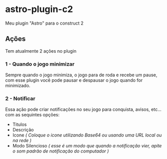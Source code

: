 # astro-plugin-c2
Meu plugin "Astro" para o construct 2

## Ações
Tem atualmente 2 ações no plugin
### 1 - Quando o jogo minimizar
Sempre quando o jogo minimiza, o jogo para de roda e recebe um pause, com esse plugin você pode pausar e despausar o jogo quando for minimizado.
### 2 - Notificar
Essa ação pode criar notificações no seu jogo para conquista, avisos, etc... com as sequintes opções:
- Titulos
- Descrição
- Icone *( Coloque o icone utilizando Base64 ou usando uma URL local ou na rede )*
- Modo Silencioso *( esse é um modo que quando a notificação vier, apite o som padrão de notificação do computador )*
